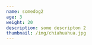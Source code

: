 ```yaml
---
name: somedog2
age: 3
weight: 20
description: some descripton 2
thumbnail: /img/chiahuahua.jpg
---
```


